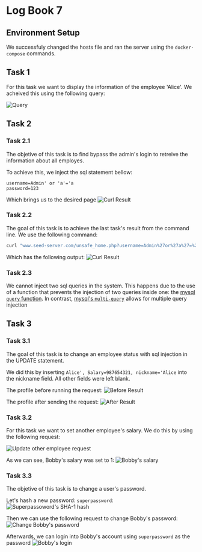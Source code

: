 # Log Book 7

## Environment Setup

We successfuly changed the hosts file and ran the server using the `docker-compose` commands.


## Task 1

For this task we want to display the information of the employee 'Alice'.
We acheived this using the following query:

![Query](LOGBOOK7_img/show_tables.png)

## Task 2

### Task 2.1

The objetive of this task is to find bypass the admin's login to retreive
the information about all employes.

To achieve this, we inject the sql statement bellow:
```
username=Admin' or 'a'='a
password=123
```

Which brings us to the desired page
![Curl Result](LOGBOOK7_img/user_details.png)


### Task 2.2

The goal of this task is to achieve the last task's result from the command line.
We use the following command:
```bash
curl "www.seed-server.com/unsafe_home.php?username=Admin%27or%27a%27=%27a&Password=123"
```

Which has the following output:
![Curl Result](LOGBOOK7_img/curl_result.png)

### Task 2.3

We cannot inject two sql queries in the system.
This happens due to the use of a function that prevents the injection of two queries inside one:
the [mysql `query` function](https://www.php.net/manual/en/mysqli.query.php).
In contrast, [mysql's `multi-query`](https://www.php.net/manual/en/mysqli.multi-query.php) allows
for multiple query injection

## Task 3

### Task 3.1

The goal of this task is to change an employee status with sql injection in the
UPDATE statement.

We did this by inserting `Alice', Salary=987654321, nickname='Alice` into the nickname field.
All other fields were left blank.

The profile before running the request:
![Before Result](LOGBOOK7_img/before_result.png)

The profile after sending the request:
![After Result](LOGBOOK7_img/after_result.png)

### Task 3.2

For this task we want to set another employee's salary.
We do this by using the following request:

![Update other employee request](LOGBOOK7_img/update_other_employee.png)

As we can see, Bobby's salary was set to 1:
![Bobby's salary](LOGBOOK7_img/bobbys_salary.png)

### Task 3.3

The objetive of this task is to change a user's password.

Let's hash a new password: `superpassword`:
![Superpassoword's SHA-1 hash](LOGBOOK7_img/hash.png)

Then we can use the following request to change Bobby's password:
![Change Bobby's password](LOGBOOK7_img/bobbys_password.png)

Afterwards, we can login into Bobby's account using `superpassword` as the password
![Bobby's login](LOGBOOK7_img/bobby_login.png)
